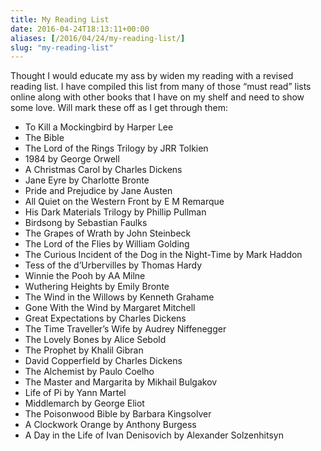 ```yaml
---
title: My Reading List
date: 2016-04-24T18:13:11+00:00
aliases: [/2016/04/24/my-reading-list/]
slug: "my-reading-list"
---
```


Thought I would educate my ass by widen my reading with a revised reading list. I have compiled this list from many of those “must read” lists online along with other books that I have on my shelf and need to show some love. Will mark these off as I get through them:

- To Kill a Mockingbird by Harper Lee
- The Bible
- The Lord of the Rings Trilogy by JRR Tolkien
- 1984 by George Orwell
- A Christmas Carol by Charles Dickens
- Jane Eyre by Charlotte Bronte
- Pride and Prejudice by Jane Austen
- All Quiet on the Western Front by E M Remarque
- His Dark Materials Trilogy by Phillip Pullman
- Birdsong by Sebastian Faulks
- The Grapes of Wrath by John Steinbeck
- The Lord of the Flies by William Golding
- The Curious Incident of the Dog in the Night-Time by Mark Haddon
- Tess of the d&#8217;Urbervilles by Thomas Hardy
- Winnie the Pooh by AA Milne
- Wuthering Heights by Emily Bronte
- The Wind in the Willows by Kenneth Grahame
- Gone With the Wind by Margaret Mitchell
- Great Expectations by Charles Dickens
- The Time Traveller&#8217;s Wife by Audrey Niffenegger
- The Lovely Bones by Alice Sebold
- The Prophet by Khalil Gibran
- David Copperfield by Charles Dickens
- The Alchemist by Paulo Coelho
- The Master and Margarita by Mikhail Bulgakov
- Life of Pi by Yann Martel
- Middlemarch by George Eliot
- The Poisonwood Bible by Barbara Kingsolver
- A Clockwork Orange by Anthony Burgess
- A Day in the Life of Ivan Denisovich by Alexander Solzenhitsyn

